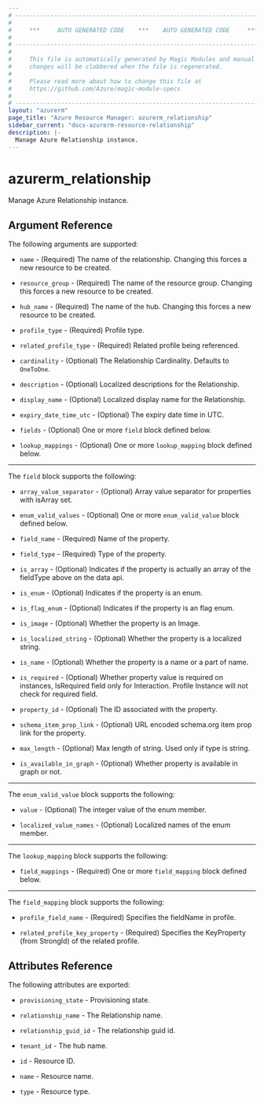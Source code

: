 ```yaml
---
# ----------------------------------------------------------------------------
#
#     ***     AUTO GENERATED CODE    ***    AUTO GENERATED CODE     ***
#
# ----------------------------------------------------------------------------
#
#     This file is automatically generated by Magic Modules and manual
#     changes will be clobbered when the file is regenerated.
#
#     Please read more about how to change this file at
#     https://github.com/Azure/magic-module-specs
#
# ----------------------------------------------------------------------------
layout: "azurerm"
page_title: "Azure Resource Manager: azurerm_relationship"
sidebar_current: "docs-azurerm-resource-relationship"
description: |-
  Manage Azure Relationship instance.
---
```


# azurerm_relationship

Manage Azure Relationship instance.


## Argument Reference

The following arguments are supported:

* `name` - (Required) The name of the relationship. Changing this forces a new resource to be created.

* `resource_group` - (Required) The name of the resource group. Changing this forces a new resource to be created.

* `hub_name` - (Required) The name of the hub. Changing this forces a new resource to be created.

* `profile_type` - (Required) Profile type.

* `related_profile_type` - (Required) Related profile being referenced.

* `cardinality` - (Optional) The Relationship Cardinality. Defaults to `OneToOne`.

* `description` - (Optional) Localized descriptions for the Relationship.

* `display_name` - (Optional) Localized display name for the Relationship.

* `expiry_date_time_utc` - (Optional) The expiry date time in UTC.

* `fields` - (Optional) One or more `field` block defined below.

* `lookup_mappings` - (Optional) One or more `lookup_mapping` block defined below.

---

The `field` block supports the following:

* `array_value_separator` - (Optional) Array value separator for properties with isArray set.

* `enum_valid_values` - (Optional) One or more `enum_valid_value` block defined below.

* `field_name` - (Required) Name of the property.

* `field_type` - (Required) Type of the property.

* `is_array` - (Optional) Indicates if the property is actually an array of the fieldType above on the data api.

* `is_enum` - (Optional) Indicates if the property is an enum.

* `is_flag_enum` - (Optional) Indicates if the property is an flag enum.

* `is_image` - (Optional) Whether the property is an Image.

* `is_localized_string` - (Optional) Whether the property is a localized string.

* `is_name` - (Optional) Whether the property is a name or a part of name.

* `is_required` - (Optional) Whether property value is required on instances, IsRequired field only for Interaction. Profile Instance will not check for required field.

* `property_id` - (Optional) The ID associated with the property.

* `schema_item_prop_link` - (Optional) URL encoded schema.org item prop link for the property.

* `max_length` - (Optional) Max length of string. Used only if type is string.

* `is_available_in_graph` - (Optional) Whether property is available in graph or not.


---

The `enum_valid_value` block supports the following:

* `value` - (Optional) The integer value of the enum member.

* `localized_value_names` - (Optional) Localized names of the enum member.

---

The `lookup_mapping` block supports the following:

* `field_mappings` - (Required) One or more `field_mapping` block defined below.


---

The `field_mapping` block supports the following:

* `profile_field_name` - (Required) Specifies the fieldName in profile.

* `related_profile_key_property` - (Required) Specifies the KeyProperty (from StrongId) of the related profile.

## Attributes Reference

The following attributes are exported:

* `provisioning_state` - Provisioning state.

* `relationship_name` - The Relationship name.

* `relationship_guid_id` - The relationship guid id.

* `tenant_id` - The hub name.

* `id` - Resource ID.

* `name` - Resource name.

* `type` - Resource type.
